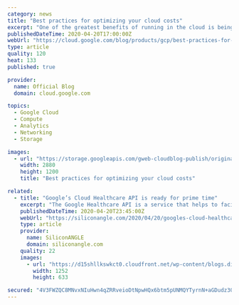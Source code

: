 ```yaml
---
category: news
title: "Best practices for optimizing your cloud costs"
excerpt: "One of the greatest benefits of running in the cloud is being able to scale up and down to meet demand and reduce operational expenditures. And that’s especially true when you’re experiencing unexpected changes in customer demand.Here at Google Cloud, we have an entire team of Solutions Architects dedicated"
publishedDateTime: 2020-04-20T17:00:00Z
webUrl: "https://cloud.google.com/blog/products/gcp/best-practices-for-optimizing-your-cloud-costs/"
type: article
quality: 120
heat: 133
published: true

provider:
  name: Official Blog
  domain: cloud.google.com

topics:
  - Google Cloud
  - Compute
  - Analytics
  - Networking
  - Storage

images:
  - url: "https://storage.googleapis.com/gweb-cloudblog-publish/original_images/Google_Cloud_Data_Analytics_5I5zzaa.jpg"
    width: 2880
    height: 1200
    title: "Best practices for optimizing your cloud costs"

related:
  - title: "Google’s Cloud Healthcare API is ready for prime time"
    excerpt: "The Google Healthcare API is a service that helps to facilitate the exchange of data between healthcare applications and services that run on Google’s cloud. It enables healthcare providers to ingest and manage data from multiple inputs and systems, and analyze that data using artificial intelligence and machine learning-based tools."
    publishedDateTime: 2020-04-20T23:45:00Z
    webUrl: "https://siliconangle.com/2020/04/20/googles-cloud-healthcare-api-ready-prime-time/"
    type: article
    provider:
      name: SiliconANGLE
      domain: siliconangle.com
    quality: 22
    images:
      - url: "https://d15shllkswkct0.cloudfront.net/wp-content/blogs.dir/1/files/2020/04/Google-Cloud-Healthcare-API.png"
        width: 1252
        height: 633

secured: "4V3FWZQC8MNvxNIuHwn4qZRRveioDtNpwHQx6btm5pUNMQYTyrnN+aGDudz3015PHERplZgJqlToQudvboxArPr7AGFJK18zlU7bUyDTMQUKcVALYAByD9oB//ASb0WCdTX1cDIhmTNr1cFhYIql7hN8i58EwkXdEcBDLs2pSc4AyVeOBj+RVryRfYQyOLhLdD9EA7eUY2X3dY+v0LLxic3OQlfu9j4pmujX4dmFpmWfcmk6sG/Ug5jmKXMbJUSFJ5KRG/rGbE5p0lhbAFe7G7XVlIHYS7INNYhhRTJMGG1bdFMO7nh2d0rwmZnsYYlS;uOcAi2iRrrZFxgFJk3LQWQ=="
---
```


